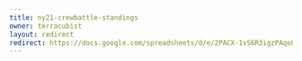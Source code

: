 ```yaml
---
title: ny21-crewbattle-standings
owner: terracubist
layout: redirect
redirect: https://docs.google.com/spreadsheets/d/e/2PACX-1vS6R3igzPAqoLmhilungrGcWIow6oItz87EP8kXUNwASc554xVINYCpkpgvOs7YhDyJ_YN--TUHEuPx/pubhtml?gid=1437175225&single=true
---
```

